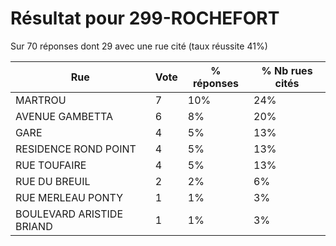 # Résultat pour 299-ROCHEFORT

Sur 70 réponses dont 29 avec une rue cité (taux réussite 41%)

| Rue | Vote | % réponses | % Nb rues cités|
|-----|------|------------|----------------|
| MARTROU | 7 | 10% | 24%|
| AVENUE GAMBETTA | 6 | 8% | 20%|
| GARE | 4 | 5% | 13%|
| RESIDENCE ROND POINT | 4 | 5% | 13%|
| RUE TOUFAIRE | 4 | 5% | 13%|
| RUE DU BREUIL | 2 | 2% | 6%|
| RUE MERLEAU PONTY | 1 | 1% | 3%|
| BOULEVARD ARISTIDE BRIAND | 1 | 1% | 3%|
